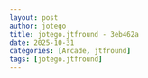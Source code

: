 ```yaml
---
layout: post
author: jotego
title: jotego.jtfround - 3eb462a
date: 2025-10-31
categories: [Arcade, jtfround]
tags: [jotego.jtfround]
---
```


